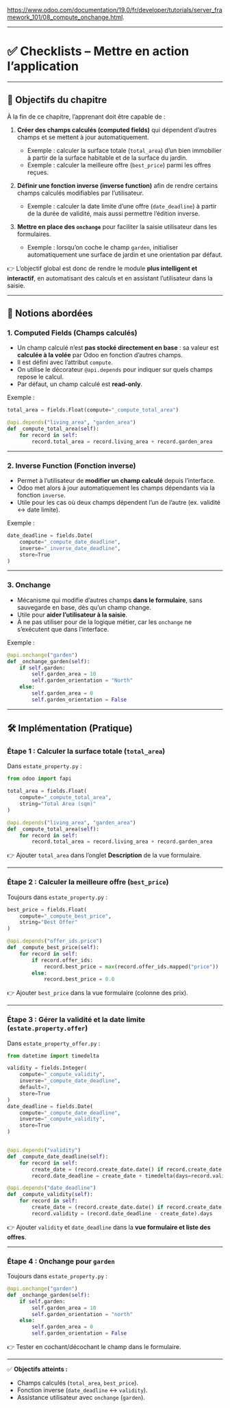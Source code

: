 https://www.odoo.com/documentation/19.0/fr/developer/tutorials/server_framework_101/08_compute_onchange.html.

---

# ✅ Checklists – Mettre en action l’application

---

## 🎯 Objectifs du chapitre

À la fin de ce chapitre, l’apprenant doit être capable de :

1. **Créer des champs calculés (computed fields)** qui dépendent d’autres champs et se mettent à jour automatiquement.

   * Exemple : calculer la surface totale (`total_area`) d’un bien immobilier à partir de la surface habitable et de la surface du jardin.
   * Exemple : calculer la meilleure offre (`best_price`) parmi les offres reçues.

2. **Définir une fonction inverse (inverse function)** afin de rendre certains champs calculés modifiables par l’utilisateur.

   * Exemple : calculer la date limite d’une offre (`date_deadline`) à partir de la durée de validité, mais aussi permettre l’édition inverse.

3. **Mettre en place des `onchange`** pour faciliter la saisie utilisateur dans les formulaires.

   * Exemple : lorsqu’on coche le champ `garden`, initialiser automatiquement une surface de jardin et une orientation par défaut.

👉 L’objectif global est donc de rendre le module **plus intelligent et interactif**, en automatisant des calculs et en assistant l’utilisateur dans la saisie.

---

## 🧩 Notions abordées

### 1. **Computed Fields (Champs calculés)**

* Un champ calculé n’est **pas stocké directement en base** : sa valeur est **calculée à la volée** par Odoo en fonction d’autres champs.
* Il est défini avec l’attribut `compute`.
* On utilise le décorateur `@api.depends` pour indiquer sur quels champs repose le calcul.
* Par défaut, un champ calculé est **read-only**.

Exemple :

```python
total_area = fields.Float(compute="_compute_total_area")

@api.depends("living_area", "garden_area")
def _compute_total_area(self):
    for record in self:
        record.total_area = record.living_area + record.garden_area
```

---

### 2. **Inverse Function (Fonction inverse)**

* Permet à l’utilisateur de **modifier un champ calculé** depuis l’interface.
* Odoo met alors à jour automatiquement les champs dépendants via la fonction `inverse`.
* Utile pour les cas où deux champs dépendent l’un de l’autre (ex. validité ↔ date limite).

Exemple :

```python
date_deadline = fields.Date(
    compute="_compute_date_deadline",
    inverse="_inverse_date_deadline",
    store=True
)
```

---

### 3. **Onchange**

* Mécanisme qui modifie d’autres champs **dans le formulaire**, sans sauvegarde en base, dès qu’un champ change.
* Utile pour **aider l’utilisateur à la saisie**.
* À ne pas utiliser pour de la logique métier, car les `onchange` ne s’exécutent que dans l’interface.

Exemple :

```python
@api.onchange("garden")
def _onchange_garden(self):
    if self.garden:
        self.garden_area = 10
        self.garden_orientation = "North"
    else:
        self.garden_area = 0
        self.garden_orientation = False
```

---

## 🛠️ Implémentation (Pratique)

### Étape 1 : Calculer la surface totale (`total_area`)

Dans `estate_property.py` :

```python
from odoo import fapi

total_area = fields.Float(
    compute="_compute_total_area",
    string="Total Area (sqm)"
)

@api.depends("living_area", "garden_area")
def _compute_total_area(self):
    for record in self:
        record.total_area = record.living_area + record.garden_area
```

👉 Ajouter `total_area` dans l’onglet **Description** de la vue formulaire.

---

### Étape 2 : Calculer la meilleure offre (`best_price`)

Toujours dans `estate_property.py` :

```python
best_price = fields.Float(
    compute="_compute_best_price",
    string="Best Offer"
)

@api.depends("offer_ids.price")
def _compute_best_price(self):
    for record in self:
        if record.offer_ids:
            record.best_price = max(record.offer_ids.mapped("price"))
        else:
            record.best_price = 0.0
```

👉 Ajouter `best_price` dans la vue formulaire (colonne des prix).

---

### Étape 3 : Gérer la validité et la date limite (`estate.property.offer`)

Dans `estate_property_offer.py` :

```python
from datetime import timedelta

validity = fields.Integer(
    compute="_compute_validity",
    inverse="_compute_date_deadline",
    default=7, 
    store=True
)
date_deadline = fields.Date(
    compute="_compute_date_deadline",
    inverse="_compute_validity",
    store=True
)


@api.depends("validity")
def _compute_date_deadline(self):
    for record in self:
        create_date = (record.create_date.date() if record.create_date else fields.Date.today())
        record.date_deadline = create_date + timedelta(days=record.validity)

@api.depends("date_deadline")
def _compute_validity(self):
    for record in self:
        create_date = (record.create_date.date() if record.create_date else fields.Date.today())
        record.validity = (record.date_deadline - create_date).days
```

👉 Ajouter `validity` et `date_deadline` dans la **vue formulaire et liste des offres**.

---

### Étape 4 : Onchange pour `garden`

Toujours dans `estate_property.py` :

```python
@api.onchange("garden")
def _onchange_garden(self):
    if self.garden:
        self.garden_area = 10
        self.garden_orientation = "north"
    else:
        self.garden_area = 0
        self.garden_orientation = False
```

👉 Tester en cochant/décochant le champ dans le formulaire.

---

✅ **Objectifs atteints :**

* Champs calculés (`total_area`, `best_price`).
* Fonction inverse (`date_deadline` ↔ `validity`).
* Assistance utilisateur avec `onchange` (`garden`).


